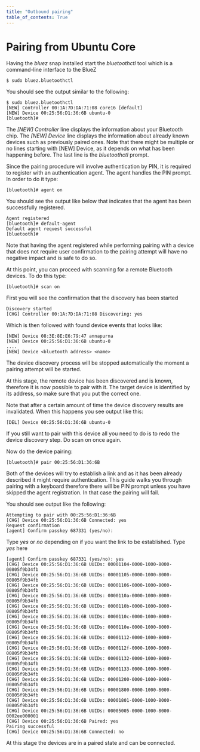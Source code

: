 ```yaml
---
title: "Outbound pairing"
table_of_contents: True
---
```


# Pairing from Ubuntu Core

Having the *bluez* snap installed start the *bluetoothctl* tool which is a
command-line interface to the BlueZ


```
$ sudo bluez.bluetoothctl
```

You should see the output similar to the following:


```
$ sudo bluez.bluetoothctl
[NEW] Controller 00:1A:7D:DA:71:08 core16 [default]
[NEW] Device 00:25:56:D1:36:6B ubuntu-0
[bluetooth]#
```

The *[NEW] Controller* line displays the information about your Bluetooth chip.
The *[NEW] Device* line displays the information about already known devices such
as previously paired ones. Note that there might be multiple or no lines
starting with [NEW] Device, as it depends on what has been happening before. The
last line is the *bluetoothctl* prompt.

Since the pairing procedure will involve authentication by PIN, it is required
to register with an authentication agent. The agent handles the PIN prompt. In
order to do it type:


```
[bluetooth]# agent on
```

You should see the output like below that indicates that the agent has been
successfully registered.


```
Agent registered
[bluetooth]# default-agent 
Default agent request successful
[bluetooth]#
```

Note that having the agent registered while performing pairing with a device
that does not require user confirmation to the pairing attempt will have no 
negative impact and is safe to do so. 

At this point, you can proceed with scanning for a remote Bluetooth devices. To
do this type:

```
[bluetooth]# scan on
```

First you will see the confirmation that the discovery has been started

```
Discovery started
[CHG] Controller 00:1A:7D:DA:71:08 Discovering: yes
```

Which is then followed with found device events that looks like:

```
[NEW] Device 08:3E:8E:E6:79:47 annapurna
[NEW] Device 00:25:56:D1:36:6B ubuntu-0
....
[NEW] Device <bluetooth address> <name>
```

The device discovery process will be stopped automatically the moment a pairing
attempt will be started.

At this stage, the remote device has been discovered and is known, therefore it
is now possible to pair with it. The target device is identified by its address,
so make sure that you put the correct one.

Note that after a certain amount of time the device discovery results are
invalidated. When this happens you see output like this:

```
[DEL] Device 00:25:56:D1:36:6B ubuntu-0
```

If you still want to pair with this device all you need to do is to redo the
device discovery step. Do scan on once again.

Now do the device pairing:

```
[bluetooth]# pair 00:25:56:D1:36:6B
```

Both of the devices will try to establish a link and as it has been already
described it might require authentication. This guide walks you through pairing
with a keyboard therefore there will be PIN prompt unless you have skipped the
agent registration. In that case the pairing will fail.

You should see output like the following:

```
Attempting to pair with 00:25:56:D1:36:6B
[CHG] Device 00:25:56:D1:36:6B Connected: yes
Request confirmation
[agent] Confirm passkey 687331 (yes/no):
```

Type *yes* or *no* depending on if you want the link to be established. Type
*yes* here

```
[agent] Confirm passkey 687331 (yes/no): yes
[CHG] Device 00:25:56:D1:36:6B UUIDs: 00001104-0000-1000-8000-00805f9b34fb
[CHG] Device 00:25:56:D1:36:6B UUIDs: 00001105-0000-1000-8000-00805f9b34fb
[CHG] Device 00:25:56:D1:36:6B UUIDs: 00001106-0000-1000-8000-00805f9b34fb
[CHG] Device 00:25:56:D1:36:6B UUIDs: 0000110a-0000-1000-8000-00805f9b34fb
[CHG] Device 00:25:56:D1:36:6B UUIDs: 0000110b-0000-1000-8000-00805f9b34fb
[CHG] Device 00:25:56:D1:36:6B UUIDs: 0000110c-0000-1000-8000-00805f9b34fb
[CHG] Device 00:25:56:D1:36:6B UUIDs: 0000110e-0000-1000-8000-00805f9b34fb
[CHG] Device 00:25:56:D1:36:6B UUIDs: 00001112-0000-1000-8000-00805f9b34fb
[CHG] Device 00:25:56:D1:36:6B UUIDs: 0000112f-0000-1000-8000-00805f9b34fb
[CHG] Device 00:25:56:D1:36:6B UUIDs: 00001132-0000-1000-8000-00805f9b34fb
[CHG] Device 00:25:56:D1:36:6B UUIDs: 00001133-0000-1000-8000-00805f9b34fb
[CHG] Device 00:25:56:D1:36:6B UUIDs: 00001200-0000-1000-8000-00805f9b34fb
[CHG] Device 00:25:56:D1:36:6B UUIDs: 00001800-0000-1000-8000-00805f9b34fb
[CHG] Device 00:25:56:D1:36:6B UUIDs: 00001801-0000-1000-8000-00805f9b34fb
[CHG] Device 00:25:56:D1:36:6B UUIDs: 00005005-0000-1000-8000-0002ee000001
[CHG] Device 00:25:56:D1:36:6B Paired: yes
Pairing successful
[CHG] Device 00:25:56:D1:36:6B Connected: no
```

At this stage the devices are in a paired state and can be connected.


